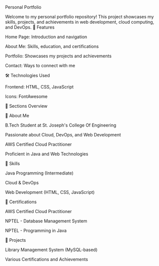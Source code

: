 Personal Portfolio

Welcome to my personal portfolio repository! This project showcases my skills, projects, and achievements in web development, cloud computing, and DevOps.
📌 Features

Home Page: Introduction and navigation

About Me: Skills, education, and certifications

Portfolio: Showcases my projects and achievements

Contact: Ways to connect with me

🛠️ Technologies Used

Frontend: HTML, CSS, JavaScript

Icons: FontAwesome

📜 Sections Overview

🔹 About Me

B.Tech Student at St. Joseph's College Of Engineering

Passionate about Cloud, DevOps, and Web Development

AWS Certified Cloud Practitioner

Proficient in Java and Web Technologies

🔹 Skills

Java Programming (Intermediate)

Cloud & DevOps

Web Development (HTML, CSS, JavaScript)

🔹 Certifications

AWS Certified Cloud Practitioner

NPTEL - Database Management System

NPTEL - Programming in Java

🔹 Projects

Library Management System (MySQL-based)

Various Certifications and Achievements

